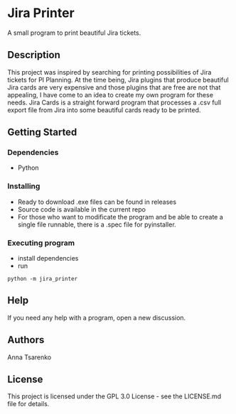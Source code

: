 # Jira Printer

A small program to print beautiful Jira tickets.

## Description

This project was inspired by searching for printing possibilities of Jira tickets for PI Planning.
At the time being, Jira plugins that produce beautiful Jira cards are very expensive and those plugins that are free are not that appealing, I have come to an idea to create my own program for these needs.
Jira Cards is a straight forward program that processes a .csv full export file from Jira into some beautiful cards ready to be printed.

## Getting Started

### Dependencies

* Python

### Installing

* Ready to download .exe files can be found in releases
* Source code is available in the current repo
* For those who want to modificate the program and be able to create a single file runnable, there is a .spec file for pyinstaller.

### Executing program

* install dependencies
* run
```
python -m jira_printer
```

## Help

If you need any help with a program, open a new discussion.

## Authors

Anna Tsarenko

## License

This project is licensed under the GPL 3.0 License - see the LICENSE.md file for details.